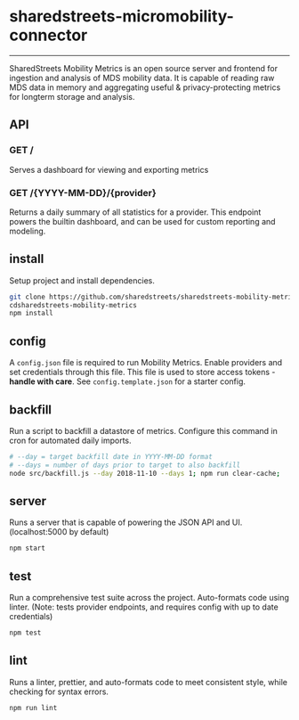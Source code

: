 # sharedstreets-micromobility-connector
---

SharedStreets Mobility Metrics is an open source server and frontend for ingestion and analysis of MDS mobility data. It is capable of reading raw MDS data in memory and aggregating useful & privacy-protecting metrics for longterm storage and analysis.


## API

### GET /

Serves a dashboard for viewing and exporting metrics

### GET /{YYYY-MM-DD}/{provider}

Returns a daily summary of all statistics for a provider. This endpoint powers the builtin dashboard, and can be used for custom reporting and modeling.


## install

Setup project and install dependencies.

```sh
git clone https://github.com/sharedstreets/sharedstreets-mobility-metrics.git
cdsharedstreets-mobility-metrics
npm install
```

## config

A `config.json` file is required to run Mobility Metrics. Enable providers and set credentials through this file. This file is used to store access tokens - **handle with care**. See `config.template.json` for a starter config.


## backfill

Run a script to backfill a datastore of metrics. Configure this command in cron for automated daily imports.

```sh
# --day = target backfill date in YYYY-MM-DD format
# --days = number of days prior to target to also backfill
node src/backfill.js --day 2018-11-10 --days 1; npm run clear-cache;
```


## server

Runs a server that is capable of powering the JSON API and UI. (localhost:5000 by default)

```sh
npm start
```


## test

Run a comprehensive test suite across the project. Auto-formats code using linter. (Note: tests provider endpoints, and requires config with up to date credentials)

```sh
npm test
```


## lint

Runs a linter, prettier, and auto-formats code to meet consistent style, while checking for syntax errors.

```sh
npm run lint
```
